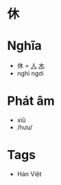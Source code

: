 # 休

# Nghĩa
* 休 = [人](人.md) [木](木.md)
* nghỉ ngơi

# Phát âm
* xiū
*  /hưu/

# Tags
* Hán Việt

<script>window.HANZI_FIELD='休';</script>
